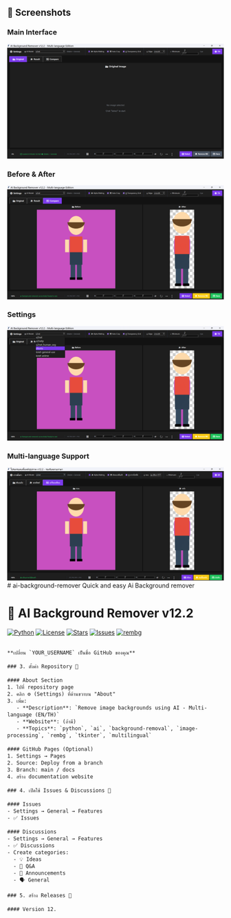 ## 📸 Screenshots

### Main Interface
![Main Interface](screenshots/main-interface.png)

### Before & After
![Comparison](screenshots/before-after.png)

### Settings
![Settings](screenshots/settings.png)

### Multi-language Support
![Languages](screenshots/multilang.png)# ai-background-remover
Quick and easy Ai Background remover

# 🎨 AI Background Remover v12.2

[![Python](https://img.shields.io/badge/Python-3.8+-blue.svg)](https://www.python.org/)
[![License](https://img.shields.io/badge/License-MIT-green.svg)](LICENSE)
[![Stars](https://img.shields.io/github/stars/YOUR_USERNAME/ai-background-remover?style=social)](https://github.com/YOUR_USERNAME/ai-background-remover/stargazers)
[![Issues](https://img.shields.io/github/issues/YOUR_USERNAME/ai-background-remover)](https://github.com/YOUR_USERNAME/ai-background-remover/issues)
[![rembg](https://img.shields.io/badge/rembg-2.0+-orange.svg)](https://github.com/danielgatis/rembg)
```

**เปลี่ยน `YOUR_USERNAME` เป็นชื่อ GitHub ของคุณ**

### 3. ตั้งค่า Repository 🔧

#### About Section
1. ไปที่ repository page
2. คลิก ⚙️ (Settings) ที่ด้านขวาบน "About"
3. เพิ่ม:
   - **Description**: `Remove image backgrounds using AI - Multi-language (EN/TH)`
   - **Website**: (ถ้ามี)
   - **Topics**: `python`, `ai`, `background-removal`, `image-processing`, `rembg`, `tkinter`, `multilingual`

#### GitHub Pages (Optional)
1. Settings → Pages
2. Source: Deploy from a branch
3. Branch: main / docs
4. สร้าง documentation website

### 4. เปิดใช้ Issues & Discussions 💬

#### Issues
- Settings → General → Features
- ✅ Issues

#### Discussions
- Settings → General → Features  
- ✅ Discussions
- Create categories:
  - 💡 Ideas
  - 🙏 Q&A
  - 📢 Announcements
  - 🗣️ General

### 5. สร้าง Releases 🎉

#### Version 12.

